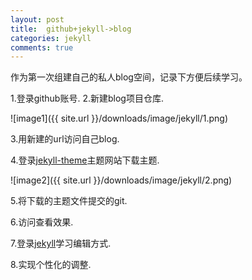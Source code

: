 ```yaml
---
layout: post
title:  github+jekyll->blog
categories: jekyll
comments: true
---
```

作为第一次组建自己的私人blog空间，记录下方便后续学习。

1.登录github账号.
2.新建blog项目仓库.

![image1]({{ site.url }}/downloads/image/jekyll/1.png)

3.用新建的url访问自己blog.

4.登录[jekyll-theme][jekyll-theme]主题网站下载主题.

![image2]({{ site.url }}/downloads/image/jekyll/2.png)

5.将下载的主题文件提交的git.

6.访问查看效果.

7.登录[jekyll][jekyll]学习编辑方式.

8.实现个性化的调整.


[jekyll]:      https://www.jekyll.com.cn/
[jekyll-theme]:   http://jekyllthemes.org/
